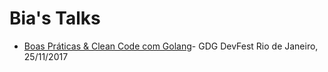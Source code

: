 # Bia's Talks

- [Boas Práticas & Clean Code com Golang](http://biancarosa.com.br/slides/go-clean-code.html)- GDG DevFest Rio de Janeiro, 25/11/2017